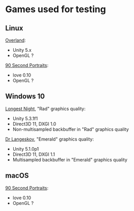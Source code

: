 
# Games used for testing

## Linux

[Overland][]:

  * Unity 5.x
  * OpenGL ?
  
[90 Second Portraits]():

  * love 0.10
  * OpenGL ?

## Windows 10

[Longest Night][], "Rad" graphics quality:

  * Unity 5.3.1f1
  * Direct3D 11, DXGI 1.0
  * Non-multisampled backbuffer in "Rad" graphics quality

[Dr Langeskov][], "Emerald" graphics quality:

  * Unity 5.1.0p1
  * Direct3D 11, DXGI 1.1
  * Multisampled backbuffer in "Emerald" graphics quality

## macOS

[90 Second Portraits]():

  * love 0.10
  * OpenGL ?

[Overland]: https://finji.itch.io/overland
[90 Second Portraits]: https://tangramgames.itch.io/90-second-portraits
[Dr Langeskov]: https://crowscrowscrows.itch.io/dr-langeskov-the-tiger-and-the-terribly-cursed-emerald-a-whirlwind-heist
[Longest Night]: https://finji.itch.io/longest-night